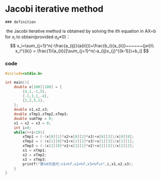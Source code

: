 # Jacobi iterative method

	### definition

​	the Jacobi iterative method is obtained by solving the ith equation in AX=b for $x_i$ to obtain(provided $a_{ii}$≠0)：
$$
x_i=\sum_{j=1}^n(-\frac{a_{ij}}{a{ii}})+\frac{b_i}{a_{ii}}~~~~~~(j≠i)\\
x_i^{(k)} = \frac{1}{a_{ii}}[\sum_{j=1}^n(-a_{ij}x_{j}^{(k-1)})+b_i]
$$

### code

```c
#include<stdio.h>

int main(){
    double x[100][100] = {
        {4,1,-1,5},
        {-1,3,1,-4},
        {2,2,5,1},
    };
    double x1,x2,x3;    
    double xTmp1,xTmp2,xTmp3;
    double sumTmp = 0;
    x1 = x2 = x3 = 0;
    int i=0;
    while(++i<10){
        xTmp1 = (-(x[0][1]*x2+x[0][2]*x3)+x[0][3])/x[0][0];
        xTmp2 = (-(x[1][0]*x1+x[1][2]*x3)+x[1][3])/x[1][1];
        xTmp3 = (-(x[2][0]*x1+x[2][1]*x2)+x[2][3])/x[2][2];
        x1 = xTmp1;
        x2 = xTmp2;
        x3 = xTmp3;
        printf("第%d次迭代:x1=%f,x2=%f,x3=%f\n",i,x1,x2,x3);
    }
}
```

